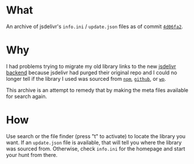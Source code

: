 # What

An archive of jsdelivr's ``info.ini`` / ``update.json`` files as of commit [``4d06fa2``](https://github.com/jsdelivr/jsdelivr/tree/4d06fa2192f4bf7672cd31ff92b074fac8a07456).

# Why

I had problems trying to migrate my old library links to the new [jsdelivr backend](https://github.com/jsdelivr/jsdelivr/#usage) because jsdelivr had purged their original repo and I could no longer tell if the library I used was sourced from [``npm``](https://github.com/jsdelivr/jsdelivr/#npm), [``github``](https://github.com/jsdelivr/jsdelivr/#github), or [``wp``](https://github.com/jsdelivr/jsdelivr/#wordpress).

This archive is an attempt to remedy that by making the meta files available for search again.

# How

Use search or the file finder (press "t" to activate) to locate the library you want. If an ``update.json`` file is available, that will tell you where the library was sourced from. Otherwise, check ``info.ini`` for the homepage and start your hunt from there.
